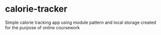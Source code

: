 # calorie-tracker
Simple calorie tracking app using module pattern and local storage created for the purpose of online coursework
